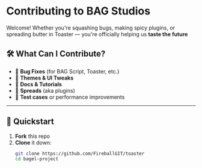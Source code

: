 # Contributing to BAG Studios

Welcome! Whether you're squashing bugs, making spicy plugins, or spreading butter in Toaster — you're officially helping us **taste the future**

## 🛠️ What Can I Contribute?

- 🔧 **Bug Fixes** (for BAG Script, Toaster, etc.)
- 🎨 **Themes & UI Tweaks**
- 📖 **Docs & Tutorials**
- 🧈 **Spreads** (aka plugins)
- 🧪 **Test cases** or performance improvements

---

## 🚀 Quickstart

1. **Fork** this repo  
2. **Clone** it down:  
   ```bash
   git clone https://github.com/FireballGIT/toaster
   cd bagel-project
